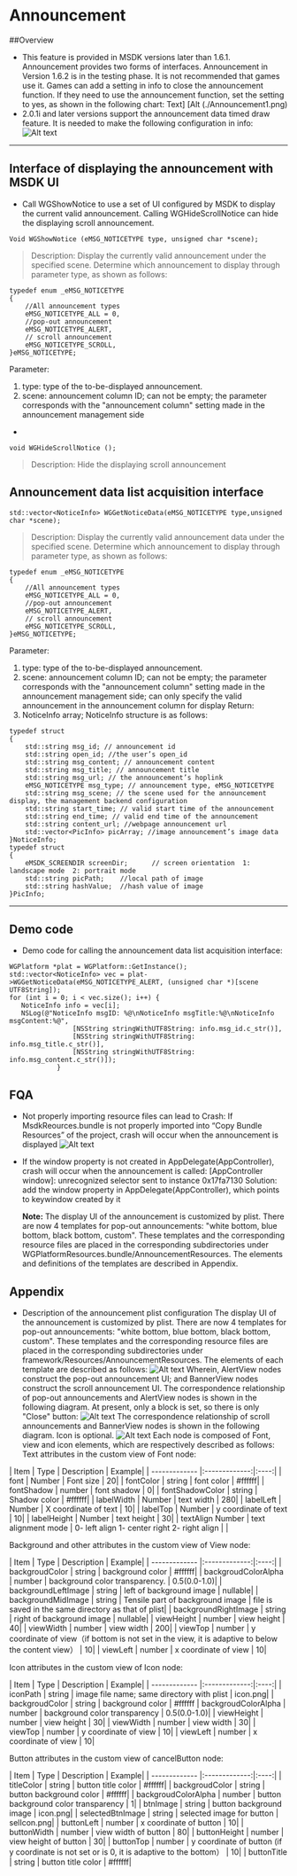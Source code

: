 Announcement
===

##Overview
 - This feature is provided in MSDK versions later than 1.6.1. Announcement provides two forms of interfaces. Announcement in Version 1.6.2 is in the testing phase. It is not recommended that games use it. Games can add a setting in info to close the announcement function. If they need to use the announcement function, set the setting to yes, as shown in the following chart:
Text] [Alt (./Announcement1.png)
 - 2.0.1i and later versions support the announcement data timed draw feature. It is needed to make the following configuration in info:
![Alt text](./Announcement2.png)
---

## Interface of displaying the announcement with MSDK UI
 - Call WGShowNotice to use a set of UI configured by MSDK to display the current valid announcement. Calling WGHideScrollNotice can hide the displaying scroll announcement.
```
Void WGShowNotice (eMSG_NOTICETYPE type, unsigned char *scene);
```
>Description: Display the currently valid announcement under the specified scene. Determine which announcement to display through parameter type, as shown as follows:
```
typedef enum _eMSG_NOTICETYPE
{
	//All announcement types
	eMSG_NOTICETYPE_ALL = 0,
	//pop-out announcement
	eMSG_NOTICETYPE_ALERT,
	// scroll announcement 
    eMSG_NOTICETYPE_SCROLL,
}eMSG_NOTICETYPE;
```
Parameter:
1. type: type of the to-be-displayed announcement.
2. scene: announcement column ID; can not be empty; the parameter corresponds with the "announcement column" setting made in the announcement management side
 - 
```
void WGHideScrollNotice ();
```
>Description: Hide the displaying scroll announcement

## Announcement data list acquisition interface
```
std::vector<NoticeInfo> WGGetNoticeData(eMSG_NOTICETYPE type,unsigned char *scene);
```
>Description: Display the currently valid announcement data under the specified scene.  Determine which announcement to display through parameter type, as shown as follows:
```
typedef enum _eMSG_NOTICETYPE
{
	//All announcement types
	eMSG_NOTICETYPE_ALL = 0,
	//pop-out announcement
	eMSG_NOTICETYPE_ALERT,
	// scroll announcement 
    eMSG_NOTICETYPE_SCROLL,
}eMSG_NOTICETYPE;
```
Parameter:
1. type: type of the to-be-displayed announcement.
2. scene: announcement column ID; can not be empty; the parameter corresponds with the "announcement column" setting made in the announcement management side; can only specify the valid announcement in the announcement column for display
Return:
1. NoticeInfo array; NoticeInfo structure is as follows:
```
typedef struct
{
    std::string msg_id; // announcement id
    std::string open_id; //the user’s open_id
    std::string msg_content; // announcement content
    std::string msg_title; // announcement title
 	std::string msg_url; // the announcement’s hoplink
  	eMSG_NOTICETYPE msg_type; // announcement type, eMSG_NOTICETYPE
  	std::string msg_scene; // the scene used for the announcement display, the management backend configuration
  	std::string start_time; // valid start time of the announcement
  	std::string end_time; // valid end time of the announcement
	std::string content_url; //webpage announcement url
	std::vector<PicInfo> picArray; //image announcement’s image data
}NoticeInfo; 
typedef struct
{
	eMSDK_SCREENDIR screenDir;      // screen orientation  1: landscape mode  2: portrait mode
    std::string picPath;    //local path of image
    std::string hashValue;  //hash value of image
}PicInfo; 
```

---

## Demo code
 - Demo code for calling the announcement data list acquisition interface:
```
WGPlatform *plat = WGPlatform::GetInstance();
std::vector<NoticeInfo> vec = plat->WGGetNoticeData(eMSG_NOTICETYPE_ALERT, (unsigned char *)[scene UTF8String]);
for (int i = 0; i < vec.size(); i++) {
   NoticeInfo info = vec[i];
   NSLog(@"NoticeInfo msgID: %@\nNoticeInfo msgTitle:%@\nNoticeInfo msgContent:%@",
                [NSString stringWithUTF8String: info.msg_id.c_str()],
                [NSString stringWithUTF8String: info.msg_title.c_str()],
                [NSString stringWithUTF8String: info.msg_content.c_str()]);
            }
```

## FQA
 - Not properly importing resource files can lead to Crash:
	If MsdkReources.bundle is not properly imported into “Copy Bundle Resources” of the project, crash will occur when the announcement is displayed
![Alt text](./Crash_Annoucement.png)
 - If the window property is not created in AppDelegate(AppController), crash will occur when the announcement is called:
	[AppController window]: unrecognized selector sent to instance 0x17fa7130
	Solution: add the window property in AppDelegate(AppController), which points to keywindow created by it 

    **Note:** The display UI of the announcement is customized by plist. There are now 4 templates for pop-out announcements: "white bottom, blue bottom, black bottom, custom". These templates and the corresponding resource files are placed in the corresponding subdirectories under WGPlatformResources.bundle/AnnouncementResources. The elements and definitions of the templates are described in Appendix.
## Appendix
  -  Description of the announcement plist configuration
    The display UI of the announcement is customized by plist. There are now 4 templates for pop-out announcements: "white bottom, blue bottom, black bottom, custom". These templates and the corresponding resource files are placed in the corresponding subdirectories under framework/Resources/AnnouncementResources. The elements of each template are described as follows:
    ![Alt text](./Announcement_config.png)
    Wherein, AlertView nodes construct the pop-out announcement UI; and BannerView nodes construct the scroll announcement UI.
    The correspondence relationship of pop-out announcements and AlertView nodes is shown in the following diagram. At present, only a block is set, so there is only "Close" button:
    ![Alt text](./Announcement_config2.png)
     The correspondence relationship of scroll announcements and BannerView nodes is shown in the following diagram. Icon is optional.
    ![Alt text](./Announcement_config3.png)
   Each node is composed of Font, view and icon elements, which are respectively described as follows:
Text attributes in the custom view of Font node:

| Item	| Type	| Description	| Example| 
| ------------- |:-------------:|:----:|
| font	| Number	| Font size	| 20| 
| fontColor	| string	| font color	| #ffffff| 
| fontShadow	| number	| font shadow	| 0| 
| fontShadowColor	| string	| Shadow color	| #ffffff| 
| labelWidth	| Number	| text width	| 280| 
| labelLeft	| Number	| X coordinate of text	| 10| 
| labelTop	| Number	| y coordinate of text	| 10| 
| labelHeight	| Number	| text height	| 30| 
| textAlign	Number	| text alignment mode	| 0- left align  1- center right  2- right align | |

Background and other attributes in the custom view of View node:

| Item	| Type	| Description	| Example| 
| ------------- |:-------------:|:----:|
| backgroudColor	| string	| background color	| #ffffff| 
| backgroudColorAlpha	| number	| background color transparency.	| 0.5(0.0-1.0)| 
| backgroundLeftImage	| string	| left of background image	| nullable| 
| backgroundMidImage	| string	| Tensile part of background image | file is saved in the same directory as that of plist| 
| backgroundRightImage	| string	| right of background image | nullable| 
| viewHeight	| number	| view height	| 40| 
| viewWidth	| number	| view width	| 200| 
| viewTop	| number	| y coordinate of view（if bottom is not set in the view, it is adaptive to below the content view）	| 10| 
| viewLeft	| number	| x coordinate of view | 10| 



Icon attributes in the custom view of Icon node:
	
| Item	| Type	| Description	| Example| 
| ------------- |:-------------:|:----:|
| iconPath	| string	| image file name; same directory with plist | icon.png| 
| backgroudColor	| string	| background color	| #ffffff
| backgroudColorAlpha	| number	| background color transparency	| 0.5(0.0-1.0)| 
| viewHeight	| number	| view height	| 30| 
| viewWidth	| number	| view width	| 30| 
| viewTop	| number	| y coordinate of view 	| 10| 
| viewLeft	| number	| x coordinate of view 	| 10| 


Button attributes in the custom view of cancelButton node:
	
| Item	| Type	| Description	| Example| 
| ------------- |:-------------:|:----:|
| titleColor	| string	| button title color	| #ffffff| 
| backgroudColor	| string	| button background color	| #ffffff| 
| backgroudColorAlpha	| number	| button background color transparency	| 1| 
| btnImage	| string	| button background image	| icon.png| 
| selectedBtnImage	| string	| selected image for button	| selIcon.png| 
| buttonLeft	| number	| x coordinate of button	| 10| 
| buttonWidth	| number	| view width of button	| 80| 
| buttonHeight	| number	| view height	 of button | 30| 
| buttonTop	| number	| y coordinate of button (if y coordinate is not set or is 0, it is adaptive to the bottom）	| 10| 
| buttonTitle	| string	| button title color	| #ffffff|